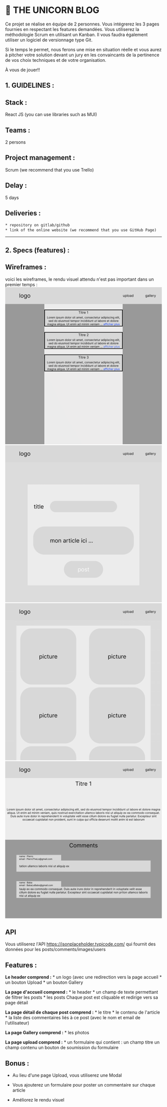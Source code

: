# 🦄 THE UNICORN BLOG

Ce projet se réalise en équipe de 2 personnes.
Vous intégrerez les 3 pages fournies en respectant les features demandées.
Vous utiliserez la méthodologie Scrum en utilisant un Kanban.
Il vous faudra également utiliser un logiciel de versionnage type Git.

Si le temps le permet, nous ferons une mise en situation réelle et vous aurez à pitcher votre solution devant un jury en les convaincants de la pertinence de vos choix techniques et de votre organisation.

À vous de jouer!!

## 1. GUIDELINES :

## Stack :
React JS (you can use libraries such as MUI)

## Teams :
2 persons

## Project management :
Scrum (we recommend that you use Trello)

## Delay :
5 days

## Deliveries :
    * repository on gitlab/github
    * link of the online website (we recommend that you use GitHub Page)

______

## 2. Specs (features) :

## Wireframes :
voici les wireframes, le rendu visuel attendu n'est pas important dans un premier temps :
![wireframe1](./React-1.png)
![wireframe2](./React-2.png)
![wireframe3](./React-3.png)
![wireframe4](./React-4.png)


## API

Vous utiliserez l'API https://jsonplaceholder.typicode.com/ qui fournit des données pour les posts/comments/images/users

## Features :
**Le header comprend :**
    * un logo (avec une redirection vers la page accueil
    * un bouton Upload
    * un bouton Gallery

**La page d'accueil comprend :**
    * le header
    * un champ de texte permettant de filtrer les posts
    * les posts 
        Chaque post est cliquable et redirige vers sa page détail

**La page détail de chaque post comprend :**
    * le titre 
    * le contenu de l'article
    * la liste des commentaires liés à ce post (avec le nom et email de l'utilisateur)
        
**La page Gallery comprend :**
    * les photos
    
**La page upload comprend :**
    * un formulaire qui contient :
        un champ titre
        un champ contenu
        un bouton de soumission du formulaire


## Bonus :

* Au lieu d'une page Upload, vous utiliserez une Modal

* Vous ajouterez un formulaire pour poster un commentaire sur chaque article

* Améliorez le rendu visuel